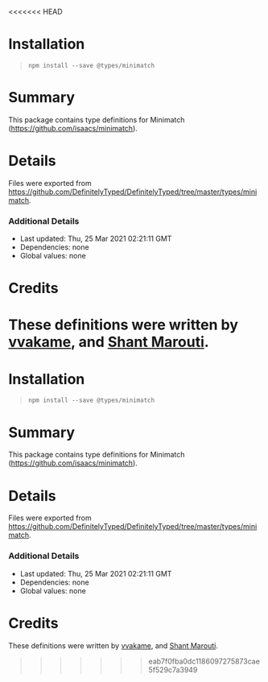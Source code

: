 <<<<<<< HEAD
# Installation
> `npm install --save @types/minimatch`

# Summary
This package contains type definitions for Minimatch (https://github.com/isaacs/minimatch).

# Details
Files were exported from https://github.com/DefinitelyTyped/DefinitelyTyped/tree/master/types/minimatch.

### Additional Details
 * Last updated: Thu, 25 Mar 2021 02:21:11 GMT
 * Dependencies: none
 * Global values: none

# Credits
These definitions were written by [vvakame](https://github.com/vvakame), and [Shant Marouti](https://github.com/shantmarouti).
=======
# Installation
> `npm install --save @types/minimatch`

# Summary
This package contains type definitions for Minimatch (https://github.com/isaacs/minimatch).

# Details
Files were exported from https://github.com/DefinitelyTyped/DefinitelyTyped/tree/master/types/minimatch.

### Additional Details
 * Last updated: Thu, 25 Mar 2021 02:21:11 GMT
 * Dependencies: none
 * Global values: none

# Credits
These definitions were written by [vvakame](https://github.com/vvakame), and [Shant Marouti](https://github.com/shantmarouti).
>>>>>>> eab7f0fba0dc1186097275873cae5f529c7a3949

